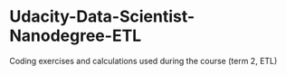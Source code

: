 # Udacity-Data-Scientist-Nanodegree-ETL
Coding exercises and calculations used during the course (term 2, ETL)
